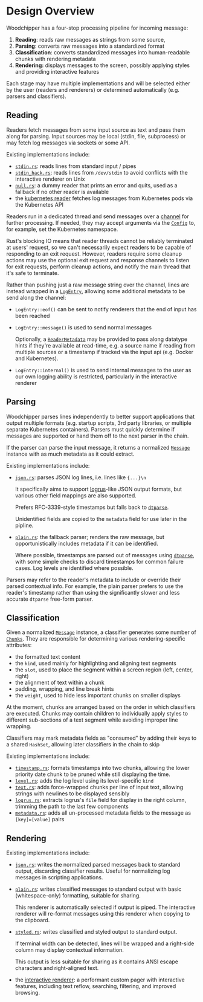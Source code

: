 # Design Overview

Woodchipper has a four-stop processing pipeline for incoming message:

 1. **Reading**: reads raw messages as strings from some source,
 2. **Parsing**: converts raw messages into a standardized format
 3. **Classification**: converts standardized messages into human-readable
    chunks with rendering metadata
 4. **Rendering:** displays messages to the screen, possibly applying styles and
    providing interactive features

Each stage may have multiple implementations and will be selected either by the
user (readers and renderers) or determined automatically (e.g. parsers and
classifiers).

## Reading

Readers fetch messages from some input source as text and pass them along for
parsing. Input sources may be local (stdin, file, subprocess) or may fetch log
messages via sockets or some API.

Existing implementations include:
 * [`stdin.rs`][stdin]: reads lines from standard input / pipes
 * [`stdin_hack.rs`][stdin_hack]: reads lines from `/dev/stdin` to avoid
   conflicts with the interactive renderer on Unix
 * [`null.rs`][null]: a dummy reader that prints an error and quits, used as a
   fallback if no other reader is available
 * the [kubernetes reader] fetches log messages from Kubernetes pods via
   the Kubernetes API

Readers run in a dedicated thread and send messages over a [channel] for further
processing. If needed, they may accept arguments via the [`Config`][config] to,
for example, set the Kubernetes namespace.

Rust's blocking IO means that reader threads cannot be reliably terminated at
users' request, so we can't necessarily expect readers to be capable of
responding to an exit request. However, readers require some cleanup actions may
use the optional exit request and response channels to listen for exit
requests, perform cleanup actions, and notify the main thread that it's safe to
terminate.

Rather than pushing just a raw message string over the channel, lines are
instead wrapped in a [`LogEntry`][renderer-types], allowing some additional
metadata to be send along the channel:

 * `LogEntry::eof()` can be sent to notify renderers that the end of input has
   been reached
 * `LogEntry::message()` is used to send normal messages
   
   Optionally, a [`ReaderMetadata`][parser-types] may be provided to pass along
   datatype hints if they're available at read-time, e.g. a source name if
   reading from multiple sources or a timestamp if tracked via the input api
   (e.g. Docker and Kubernetes).
 * `LogEntry::internal()` is used to send internal messages to the user as our
   own logging ability is restricted, particularly in the interactive renderer

[stdin]: ../../src/reader/stdin.rs
[stdin_hack]: ../../src/reader/stdin_hack.rs
[null]: ../../src/reader/null.rs
[kubernetes reader]: ./kubernetes-reader.md
[channel]: https://doc.rust-lang.org/std/sync/mpsc/fn.channel.html

## Parsing

Woodchipper parses lines independently to better support applications that
output multiple formats (e.g. startup scripts, 3rd party libraries, or multiple
separate Kubernetes containers). Parsers must quickly determine if messages are
supported or hand them off to the next parser in the chain.

If the parser can parse the input message, it returns a normalized
[`Message`][parser-types] instance with as much metadata as it could extract.

Existing implementations include:

 * [`json.rs`][json]: parses JSON log lines, i.e. lines like `{...}\n`

   It specifically aims to support [logrus][logrus-lib]-like JSON output
   formats, but various other field mappings are also supported.

   Prefers RFC-3339-style timestamps but falls back to [`dtparse`][dtparse].

   Unidentified fields are copied to the `metadata` field for use later in the
   pipline.
 * [`plain.rs`][plain]: the fallback parser; renders the raw message, but
   opportunistically includes metadata if it can be identified.

   Where possible, timestamps are parsed out of messages using
   [`dtparse`][dtparse], with some simple checks to discard timestamps for
   common failure cases. Log levels are identified where possible.

Parsers may refer to the reader's metadata to include or override their parsed
contextual info. For example, the plain parser prefers to use the reader's
timestamp rather than using the significantly slower and less accurate `dtparse`
free-form parser.

[logrus-lib]: https://github.com/sirupsen/logrus
[json]: ../../src/parser/json.rs
[plain]: ../../src/parser/plain.rs
[dtparse]: https://crates.io/crates/dtparse

## Classification

Given a normalized [`Message`][parser-types] instance, a classifier generates
some number of [`Chunks`][classifier-types]. They are responsible for
determining various rendering-specific attributes:

 * the formatted text content
 * the `kind`, used mainly for highlighting and aligning text segments
 * the `slot`, used to place the segment within a screen region (left, center,
   right)
 * the alignment of text within a chunk
 * padding, wrapping, and line break hints
 * the `weight`, used to hide less important chunks on smaller displays

At the moment, chunks are arranged based on the order in which classifiers are
executed. Chunks may contain children to individually apply styles to different
sub-sections of a text segment while avoiding improper line wrapping.

Classifiers may mark metadata fields as "consumed" by adding their keys to a
shared `HashSet`, allowing later classifiers in the chain to skip 

Existing implementations include:

 * [`timestamp.rs`][timestamp-classifier]: formats timestamps into two chunks,
   allowing the lower priority date chunk to be pruned while still displaying
   the time.
 * [`level.rs`][level-classifier]: adds the log level using its level-specific
   `kind`
 * [`text.rs`][text-classifier]: adds force-wrapped chunks per line of input
   text, allowing strings with newlines to be displayed sensibly
 * [`logrus.rs`][logrus-classifier]: extracts logrus's `file` field for display
   in the right column, trimming the path to the last few components
 * [`metadata.rs`][metadata-classifier]: adds all un-processed metadata fields
   to the message as `[key]=[value]` pairs

[timestamp-classifier]: ../src/classifier/timestamp.rs
[level-classifier]: ../src/classifier/level.rs
[text-classifier]: ../src/classifier/text.rs
[logrus-classifier]: ../src/classifier/logrus.rs
[metadata-classifier]: ../src/classifier/metadata.rs

## Rendering

Existing implementations include:

 * [`json.rs`][json-renderer]: writes the normalized parsed messages back to
   standard output, discarding classifier results. Useful for normalizing log
   messages in scripting applications.
 * [`plain.rs`][plain-renderer]: writes classified messages to standard output
   with basic (whitespace-only) formatting, suitable for sharing.

   This renderer is automatically selected if output is piped. The interactive
   renderer will re-format messages using this renderer when copying to the
   clipboard.
 * [`styled.rs`][styled-renderer]: writes classified and styled output to
   standard output.

   If terminal width can be detected, lines will be wrapped and a right-side
   column may display contextual information.

   This output is less suitable for sharing as it contains ANSI escape
   characters and right-aligned text.
 * the [interactive renderer]: a performant custom pager with interactive
   features, including text reflow, searching, filtering, and improved browsing.

[json-renderer]: ../../src/renderer/json.rs
[plain-renderer]: ../../src/renderer/plain.rs
[styled-renderer]: ../../src/renderer/styled.rs
[interactive renderer]: ./interactive-renderer

[config]: ../../src/config.rs
[renderer-types]: ../../src/renderer/types.rs
[parser-types]: ../../src/parser/types.rs
[classifier-types]: ../../src/classifier/types.rs
[renderer-types]: ../../src/renderer/types.rs

